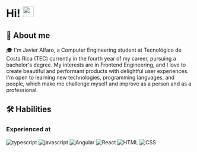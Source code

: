 # Hi! <img src="https://media.giphy.com/media/hvRJCLFzcasrR4ia7z/giphy.gif" width="29px">

## 🚀 About me

🎓 I'm Javier Alfaro, a Computer Engineering student at Tecnológico de Costa Rica (TEC) currently in the fourth year of my career, pursuing a bachelor's degree. My interests are in Frontend Engineering, and I love to create beautiful and performant products with delightful user experiences. I'm open to learning new technologies, programming languages, and people, which make me challenge myself and improve as a person and as a professional.

## 🛠️ Habilities

### Experienced at

![typescript](https://img.shields.io/badge/TypeScript-3178C6?style=for-the-badge&logo=typescript&logoColor=white)
![javascript](https://img.shields.io/badge/JavaScript-323330?style=for-the-badge&logo=javascript&logoColor=F7DF1E)
![Angular](https://img.shields.io/badge/Angular-FF0000?style=for-the-badge&logo=angular&logoColor=FFFFFF)
![React](https://img.shields.io/badge/React-20232A?style=for-the-badge&logo=react&logoColor=61DAFB)
![HTML](https://img.shields.io/badge/HTML-FF0000?style=for-the-badge&logo=html5&logoColor=FFFFFF)
![CSS](https://img.shields.io/badge/CSS-3178C6?style=for-the-badge&logo=css&logoColor=white)

<!--
**JavierAlfaroJara/JavierAlfaroJara** is a ✨ _special_ ✨ repository because its `README.md` (this file) appears on your GitHub profile.

Here are some ideas to get you started:

- 🔭 I’m currently working on ...
- 🌱 I’m currently learning ...
- 👯 I’m looking to collaborate on ...
- 🤔 I’m looking for help with ...
- 💬 Ask me about ...
- 📫 How to reach me: ...
- 😄 Pronouns: ...
- ⚡ Fun fact: ...
-->
